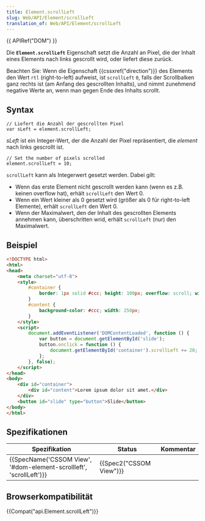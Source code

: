 ```yaml
---
title: Element.scrollLeft
slug: Web/API/Element/scrollLeft
translation_of: Web/API/Element/scrollLeft
---
```

{{ APIRef("DOM") }}

Die **`Element.scrollLeft`** Eigenschaft setzt die Anzahl an Pixel, die der Inhalt eines Elements nach links gescrollt wird, oder liefert diese zurück.

Beachten Sie: Wenn die Eigenschaft {{cssxref("direction")}} des Elements den Wert `rtl` (right-to-left) aufweist, ist `scrollLeft` `0`, falls der Scrollbalken ganz rechts ist (am Anfang des gescrollten Inhalts), und nimmt zunehmend negative Werte an, wenn man gegen Ende des Inhalts scrollt.

## Syntax

    // Liefert die Anzahl der gescrollten Pixel
    var sLeft = element.scrollLeft;

_sLeft_ ist ein Integer-Wert, der die Anzahl der Pixel repräsentiert, die _element_ nach links gescrollt ist.

    // Set the number of pixels scrolled
    element.scrollLeft = 10;

`scrollLeft` kann als Integerwert gesetzt werden. Dabei gilt:

- Wenn das erste Element nicht gescrollt werden kann (wenn es z.B. keinen overflow hat), erhält `scrollLeft` den Wert 0.
- Wenn ein Wert kleiner als 0 gesetzt wird (größer als 0 für right-to-left Elemente), erhält `scrollLeft` den Wert 0.
- Wenn der Maximalwert, den der Inhalt des gescrollten Elements annehmen kann, überschritten wrid, erhält `scrollLeft` (nur) den Maximalwert.

## Beispiel

```html
<!DOCTYPE html>
<html>
<head>
    <meta charset="utf-8">
    <style>
        #container {
            border: 1px solid #ccc; height: 100px; overflow: scroll; width: 100px;
        }
        #content {
            background-color: #ccc; width: 250px;
        }
    </style>
    <script>
        document.addEventListener('DOMContentLoaded', function () {
            var button = document.getElementById('slide');
            button.onclick = function () {
                document.getElementById('container').scrollLeft += 20;
            };
        }, false);
    </script>
</head>
<body>
    <div id="container">
        <div id="content">Lorem ipsum dolor sit amet.</div>
    </div>
    <button id="slide" type="button">Slide</button>
</body>
</html>
```

## Spezifikationen

| Spezifikation                                                                            | Status                           | Kommentar |
| ---------------------------------------------------------------------------------------- | -------------------------------- | --------- |
| {{SpecName('CSSOM View', '#dom-element-scrollleft', 'scrollLeft')}} | {{Spec2("CSSOM View")}} |           |

## Browserkompatibilität

{{Compat("api.Element.scrollLeft")}}
